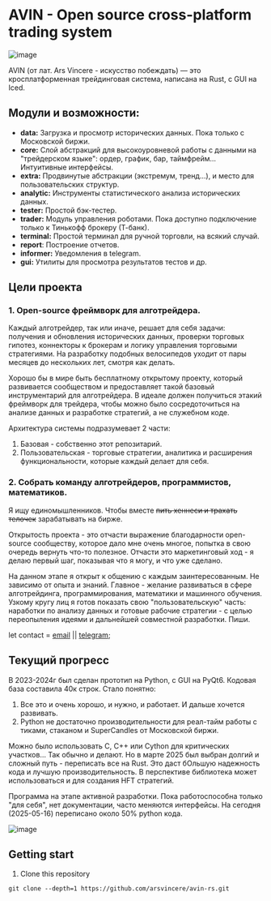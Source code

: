 # AVIN - Open source cross-platform trading system

![image](https://github.com/arsvincere/avin-rs/blob/master/res/splash/splash.png)

AVIN (от лат. Ars Vincere  -  искусство побеждать)  —  это кросплатформенная
трейдинговая система, написана на Rust, с GUI на Iced.

## Модули и возможности:

- **data:** Загрузка и просмотр исторических данных. Пока только с Московской
  биржи.
- **core:** Cлой абстракций для высокоуровневой работы с данными на
  "трейдерском языке": ордер, график, бар, таймфрейм... Интуитивные интерфейсы.
- **extra:** Продвинутые абстракции (экстремум, тренд...), и место для
  пользовательских структур.
- **analytic:** Инструменты статистического анализа исторических данных.
- **tester:** Простой бэк-тестер.
- **trader:** Модуль управления роботами. Пока доступно подключение
  только к Тинькофф брокеру (Т-банк).
- **terminal:** Простой терминал для ручной торговли, на всякий случай.
- **report**: Построение отчетов.
- **informer:** Уведомления в telegram.
- **gui:** Утилиты для просмотра результатов тестов и др.

## Цели проекта
### 1. Open-source фреймворк для алготрейдера.

Каждый алготрейдер, так или иначе, решает для себя задачи: получения и
обновления исторических данных, проверки торговых гипотез, коннекторы к
брокерам и логику управления торговыми стратегиями. На разработку подобных
велосипедов уходит от пары месяцев до нескольких лет, смотря как делать.

Хорошо бы в мире быть бесплатному открытому проекту, который развивается
сообществом и предоставляет такой базовый инструментарий для алготрейдера.
В идеале должен получиться этакий фреймворк для трейдера, чтобы можно было
сосредоточиться на анализе данных и разработке стратегий, а не служебном коде.

Архитектура системы подразумевает 2 части:
1. Базовая - собственно этот репозитарий.
2. Пользовательская - торговые стратегии, аналитика и расширения
   функциональности, которые каждый делает для себя.

### 2. Собрать команду алготрейдеров, программистов, математиков.

Я ищу единомышленников. Чтобы вместе ~~пить хеннеси и трахать телочек~~
зарабатывать на бирже.

Открытость проекта - это отчасти выражение благодарности open-source
сообществу, которое дало мне очень многое, попытка в свою очередь вернуть
что-то полезное. Отчасти это маркетинговый ход - я делаю первый шаг,
показывая что я могу, и что уже сделано.

На данном этапе я открыт к общению с каждым заинтересованным. Не зависимо
от опыта и знаний. Главное - желание развиваться в сфере алготрейдинга,
программирования, математики и машинного обучения. Узкому кругу лиц я готов
показать свою "пользовательскую" часть: наработки по анализу данных и готовые
рабочие стратегии - с целью переопыления идеями и дальнейшей совместной
разработки. Пиши.

let contact = [email](mailto:mr.alexavin@gmail.com) || [telegram](https://t.me/mr_alexavin);

## Текущий прогресс

В 2023-2024г был сделан прототип на Python, с GUI на PyQt6.
Кодовая база составила 40к строк. Стало понятно:
1. Все это и очень хорошо, и нужно, и работает. И дальше хочется развивать.
2. Python не достаточно производительности для реал-тайм работы с тиками,
   стаканом и SuperCandles от Московской биржи.

Можно было использовать С, С++ или Cython для критических участков... Так
обычно и делают. Но в марте 2025 был выбран долгий и сложный путь - переписать
все на Rust. Это даст бОльшую надежность кода и лучшую производительность.
В перспективе библиотека может использоваться и для создания HFT стратегий.

Программа на этапе активной разработки.
Пока работоспособна только "для себя", нет документации, часто меняются
интерфейсы. На сегодня (2025-05-16) переписано около 50% python кода.

![image](https://github.com/arsvincere/avin-rs/blob/master/res/screenshot/Screenshot_2024-02-28_13-11-10.png)


## Getting start

1. Clone this repository

```
git clone --depth=1 https://github.com/arsvincere/avin-rs.git
```


